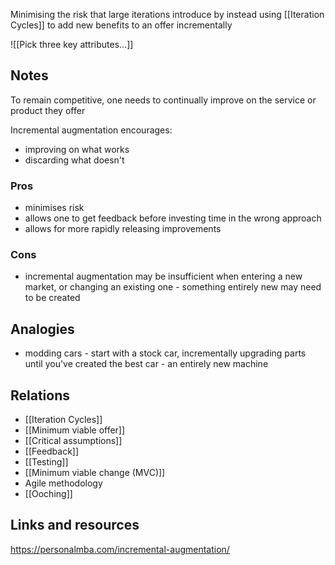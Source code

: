Minimising the risk that large iterations introduce by instead using [[Iteration Cycles]] to add new benefits to an offer incrementally

![[Pick three key attributes...]]

## Notes

To remain competitive, one needs to continually improve on the service or product they offer

Incremental augmentation encourages:

- improving on what works
- discarding what doesn't

### Pros

- minimises risk
- allows one to get feedback before investing time in the wrong approach
- allows for more rapidly releasing improvements

### Cons

- incremental augmentation may be insufficient when entering a new market, or changing an existing one - something entirely new may need to be created

## Analogies

- modding cars - start with a stock car, incrementally upgrading parts until you've created the best car - an entirely new machine

## Relations

- [[Iteration Cycles]]
- [[Minimum viable offer]]
- [[Critical assumptions]]
- [[Feedback]]
- [[Testing]]
- [[Minimum viable change (MVC)]]
- Agile methodology
- [[Ooching]]

## Links and resources

https://personalmba.com/incremental-augmentation/
